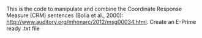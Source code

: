 This is the code to manipulate and combine the Coordinate Response Measure (CRM) sentences (Bolia et al., 2000): 
http://www.auditory.org/mhonarc/2012/msg00034.html. Create an E-Prime ready .txt file
